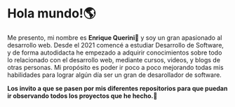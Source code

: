 # Hola mundo!🌎


Me presento, mi nombre es **Enrique Querini**🎈 y soy un gran apasionado al desarrollo web. Desde el 2021 comencé a estudiar Desarrollo de Software, y de forma autodidacta he empezado a adquirir conocimientos sobre todo lo relacionado con el desarrollo web, mediante cursos, videos, y blogs de otras personas. Mi propósito es poder ir poco a poco mejorando todas mis habilidades para lograr algún día ser un gran de desarollador de software. 

**Los invito a que se pasen por mis diferentes repositorios para que puedan ir observando todos los proyectos que he hecho.👋**


